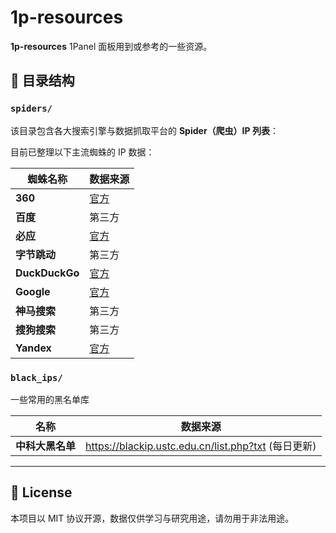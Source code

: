 # 1p-resources

**1p-resources** 1Panel 面板用到或参考的一些资源。

## 📁 目录结构

### `spiders/`

该目录包含各大搜索引擎与数据抓取平台的 **Spider（爬虫）IP 列表**：

目前已整理以下主流蜘蛛的 IP 数据：

| 蜘蛛名称      | 数据来源 |
|---------------|----------|
| **360**     | [官方](https://www.so.com/help/spider_ip.html) |
| **百度**   | 第三方 |
| **必应**        | [官方](https://www.bing.com/toolbox/bingbot.json) |
| **字节跳动**     | 第三方 |
| **DuckDuckGo**    | [官方](https://duckduckgo.com/duckduckgo-help-pages/results/duckduckbot) |
| **Google**      | [官方](https://developers.google.com/search/apis/ipranges/googlebot.json)|
| **神马搜索**  | 第三方|
| **搜狗搜索**   | 第三方 |
| **Yandex**     | [官方](https://yandex.com/ips)|


### `black_ips/`

一些常用的黑名单库

| 名称      | 数据来源 |
|---------------|----------|
| **中科大黑名单**   | https://blackip.ustc.edu.cn/list.php?txt (每日更新) |

---

## 📜 License

本项目以 MIT 协议开源，数据仅供学习与研究用途，请勿用于非法用途。
